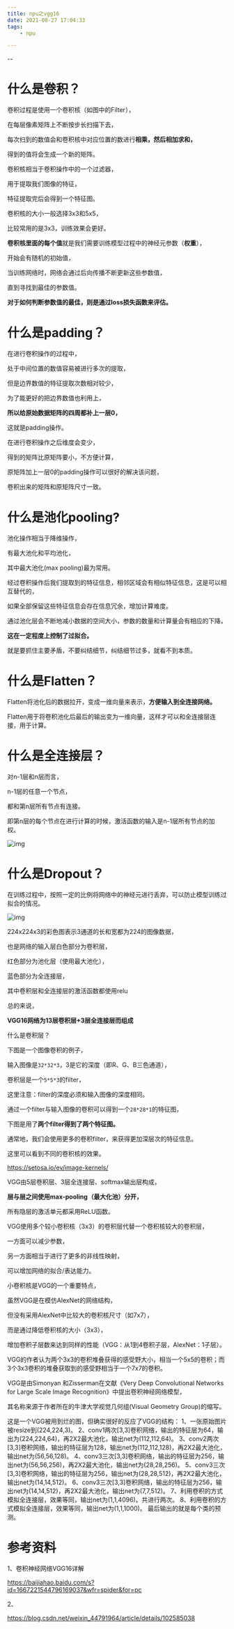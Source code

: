 ```yaml
---
title: npu之vgg16
date: 2021-08-27 17:04:33
tags:
	- npu

---
```


--

# 什么是卷积？

卷积过程是使用一个卷积核（如图中的Filter），

在每层像素矩阵上不断按步长扫描下去，

每次扫到的数值会和卷积核中对应位置的数进行**相乘，然后相加求和，**

得到的值将会生成一个新的矩阵。

卷积核相当于卷积操作中的一个过滤器，

用于提取我们图像的特征，

特征提取完后会得到一个特征图。

卷积核的大小一般选择3x3和5x5，

比较常用的是3x3，训练效果会更好。

**卷积核里面的每个值**就是我们需要训练模型过程中的神经元参数（**权重**），

开始会有随机的初始值，

当训练网络时，网络会通过后向传播不断更新这些参数值，

直到寻找到最佳的参数值。

**对于如何判断参数值的最佳，则是通过loss损失函数来评估。**



# **什么是padding？**

在进行卷积操作的过程中，

处于中间位置的数值容易被进行多次的提取，

但是边界数值的特征提取次数相对较少，

为了能更好的把边界数值也利用上，

**所以给原始数据矩阵的四周都补上一层0，**

这就是padding操作。

在进行卷积操作之后维度会变少，

得到的矩阵比原矩阵要小，不方便计算，

原矩阵加上一层0的padding操作可以很好的解决该问题，

卷积出来的矩阵和原矩阵尺寸一致。



# **什么是池化pooling?**

池化操作相当于降维操作，

有最大池化和平均池化，

其中最大池化(max pooling)最为常用。

经过卷积操作后我们提取到的特征信息，相邻区域会有相似特征信息，这是可以相互替代的，

如果全部保留这些特征信息会存在信息冗余，增加计算难度。

通过池化层会不断地减小数据的空间大小，参数的数量和计算量会有相应的下降，

**这在一定程度上控制了过拟合。**

就是要抓住主要矛盾，不要纠结细节，纠结细节过多，就看不到本质。



# **什么是Flatten？**

Flatten将池化后的数据拉开，变成一维向量来表示，**方便输入到全连接网络。**

Flatten用于将卷积池化后最后的输出变为一维向量，这样才可以和全连接层连接，用于计算。

# **什么是全连接层？**

对n-1层和n层而言，

n-1层的任意一个节点，

都和第n层所有节点有连接。

即第n层的每个节点在进行计算的时候，激活函数的输入是n-1层所有节点的加权。

![img](../images/random_name/86d6277f9e2f070887621f3a51a8099fa901f23c.jpeg)



# **什么是Dropout？**

在训练过程中，按照一定的比例将网络中的神经元进行丢弃，可以防止模型训练过拟合的情况。



![img](../images/random_name/77c6a7efce1b9d166f0747f990e605898d546421.jpeg)



224x224x3的彩色图表示3通道的长和宽都为224的图像数据，

也是网络的输入层白色部分为卷积层，

红色部分为池化层（使用最大池化），

蓝色部分为全连接层，

其中卷积层和全连接层的激活函数都使用relu

总的来说，

**VGG16网络为13层卷积层+3层全连接层而组成**



什么是卷积层？

下图是一个图像卷积的例子，

输入图像是`32*32*3`，3是它的深度（即R、G、B三色通道），

卷积层是一个`5*5*3`的filter，

这里注意：filter的深度必须和输入图像的深度相同。

通过一个filter与输入图像的卷积可以得到一个`28*28*1`的特征图，

下图是用了**两个filter得到了两个特征图。**

通常地，我们会使用更多的卷积filter，来获得更加深层次的特征信息。



这里可以看到不同的卷积核的效果。

https://setosa.io/ev/image-kernels/



VGG由5层卷积层、3层全连接层、softmax输出层构成，

**层与层之间使用max-pooling（最大化池）分开，**

所有隐层的激活单元都采用ReLU函数。



VGG使用多个较小卷积核（3x3）的卷积层代替一个卷积核较大的卷积层，

一方面可以减少参数，

另一方面相当于进行了更多的非线性映射，

可以增加网络的拟合/表达能力。

小卷积核是VGG的一个重要特点，

虽然VGG是在模仿AlexNet的网络结构，

但没有采用AlexNet中比较大的卷积核尺寸（如7x7），

而是通过降低卷积核的大小（3x3），

增加卷积子层数来达到同样的性能（VGG：从1到4卷积子层，AlexNet：1子层）。

VGG的作者认为两个3x3的卷积堆叠获得的感受野大小，相当一个5x5的卷积；而3个3x3卷积的堆叠获取到的感受野相当于一个7x7的卷积。



VGG是由Simonyan 和Zisserman在文献《Very Deep Convolutional Networks for Large Scale Image Recognition》中提出卷积神经网络模型，

其名称来源于作者所在的牛津大学视觉几何组(Visual Geometry Group)的缩写。

这是一个VGG被用到烂的图，但确实很好的反应了VGG的结构：
1、一张原始图片被resize到(224,224,3)。
2、conv1两次[3,3]卷积网络，输出的特征层为64，输出为(224,224,64)，再2X2最大池化，输出net为(112,112,64)。
3、conv2两次[3,3]卷积网络，输出的特征层为128，输出net为(112,112,128)，再2X2最大池化，输出net为(56,56,128)。
4、conv3三次[3,3]卷积网络，输出的特征层为256，输出net为(56,56,256)，再2X2最大池化，输出net为(28,28,256)。
5、conv3三次[3,3]卷积网络，输出的特征层为256，输出net为(28,28,512)，再2X2最大池化，输出net为(14,14,512)。
6、conv3三次[3,3]卷积网络，输出的特征层为256，输出net为(14,14,512)，再2X2最大池化，输出net为(7,7,512)。
7、利用卷积的方式模拟全连接层，效果等同，输出net为(1,1,4096)。共进行两次。
8、利用卷积的方式模拟全连接层，效果等同，输出net为(1,1,1000)。
最后输出的就是每个类的预测。

# 参考资料

1、卷积神经网络VGG16详解

https://baijiahao.baidu.com/s?id=1667221544796169037&wfr=spider&for=pc

2、

https://blog.csdn.net/weixin_44791964/article/details/102585038